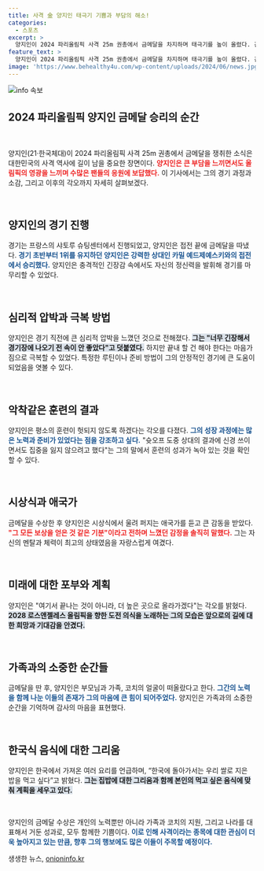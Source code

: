 ```yaml
---
title: 사격 金 양지인 태극기 기쁨과 부담의 해소!
categories:
  - 스포츠
excerpt: >
  양지인이 2024 파리올림픽 사격 25m 권총에서 금메달을 차지하며 태극기를 높이 올렸다. 긴장 속에서도 마지막 슛오프에서 상대를 눌렀다는 그녀의 감동적인 이야기와 향후 도전 계획에 귀추가 주목된다!
feature_text: >
  양지인이 2024 파리올림픽 사격 25m 권총에서 금메달을 차지하며 태극기를 높이 올렸다. 긴장 속에서도 마지막 슛오프에서 상대를 눌렀다는 그녀의 감동적인 이야기와 향후 도전 계획에 귀추가 주목된다!
image: 'https://www.behealthy4u.com/wp-content/uploads/2024/06/news.jpg'
---
```


<p><img src="https://www.behealthy4u.com/wp-content/uploads/2024/06/news.jpg" alt="info 속보" /></p>

<h2 data-ke-size="size26">2024 파리올림픽 양지인 금메달 승리의 순간</h2>

<p data-ke-size="size16">&nbsp;</p>

<p>양지인(21·한국체대)이 2024 파리올림픽 사격 25m 권총에서 금메달을 쟁취한 소식은 대한민국의 사격 역사에 길이 남을 중요한 장면이다. <b><span style="color: #ee2323;">양지인은 큰 부담을 느끼면서도 올림픽의 영광을 느끼며 수많은 팬들의 응원에 보답했다.</span></b> 이 기사에서는 그의 경기 과정과 소감, 그리고 이후의 각오까지 자세히 살펴보겠다.</p>

<p data-ke-size="size16">&nbsp;</p>

<h2 data-ke-size="size26">양지인의 경기 진행</h2>

<p>경기는 프랑스의 샤토루 슈팅센터에서 진행되었고, 양지인은 접전 끝에 금메달을 따냈다. <b><span style="color: #1a5490;">경기 초반부터 1위를 유지하던 양지인은 강력한 상대인 카밀 예드제예스키와의 접전에서 승리했다.</span></b> 양지인은 충격적인 긴장감 속에서도 자신의 정신력을 발휘해 경기를 마무리할 수 있었다. </p>

<p data-ke-size="size16">&nbsp;</p>

<h2 data-ke-size="size26">심리적 압박과 극복 방법</h2>

<p>양지인은 경기 직전에 큰 심리적 압박을 느꼈던 것으로 전해졌다. <b><span style="background-color: #21538527;">그는 "너무 긴장해서 경기장에 나오기 전 속이 안 좋았다"고 덧붙였다.</span></b> 하지만 끝내 할 건 해야 한다는 마음가짐으로 극복할 수 있었다. 특정한 루틴이나 준비 방법이 그의 안정적인 경기에 큰 도움이 되었음을 엿볼 수 있다.</p>

<p data-ke-size="size16">&nbsp;</p>

<h2 data-ke-size="size26">악착같은 훈련의 결과</h2>

<p>양지인은 평소의 훈련이 헛되지 않도록 하겠다는 각오를 다졌다. <b><span style="color: #1a5490;">그의 성장 과정에는 많은 노력과 준비가 있었다는 점을 강조하고 싶다.</span></b> "슛오프 도중 상대의 결과에 신경 쓰이면서도 집중을 잃지 않으려고 했다"는 그의 말에서 훈련의 성과가 녹아 있는 것을 확인할 수 있다.</p>

<p data-ke-size="size16">&nbsp;</p>

<h2 data-ke-size="size26">시상식과 애국가</h2>

<p>금메달을 수상한 후 양지인은 시상식에서 울려 퍼지는 애국가를 듣고 큰 감동을 받았다. <b><span style="color: #ee2323;">"그 모든 보상을 얻은 것 같은 기분"이라고 전하며 느꼈던 감정을 솔직히 말했다.</span></b> 그는 자신의 멘탈과 체력이 최고의 상태였음을 자랑스럽게 여겼다.</p>

<p data-ke-size="size16">&nbsp;</p>

<h2 data-ke-size="size26">미래에 대한 포부와 계획</h2>

<p>양지인은 "여기서 끝나는 것이 아니라, 더 높은 곳으로 올라가겠다"는 각오를 밝혔다. <b><span style="background-color: #21538527;">2028 로스앤젤레스 올림픽을 향한 도전 의식을 노래하는 그의 모습은 앞으로의 길에 대한 희망과 기대감을 안겼다.</span></b></p>

<p data-ke-size="size16">&nbsp;</p>

<h2 data-ke-size="size26">가족과의 소중한 순간들</h2>

<p>금메달을 딴 후, 양지인은 부모님과 가족, 코치의 얼굴이 떠올랐다고 한다. <b><span style="color: #1a5490;"> 그간의 노력을 함께 나눈 이들의 존재가 그의 마음에 큰 힘이 되어주었다.</span></b> 양지인은 가족과의 소중한 순간을 기억하며 감사의 마음을 표현했다.</p>

<p data-ke-size="size16">&nbsp;</p>

<h2 data-ke-size="size26">한국식 음식에 대한 그리움</h2>

<p>양지인은 한국에서 가져온 여러 요리를 언급하며, “한국에 돌아가서는 우리 쌀로 지은 밥을 먹고 싶다”고 밝혔다. <b><span style="background-color: #21538527;">그는 집밥에 대한 그리움과 함께 본인의 먹고 싶은 음식에 맞춰 계획을 세우고 있다.</span></b></p>

<p data-ke-size="size16">&nbsp;</p>

<p>양지인의 금메달 수상은 개인의 노력뿐만 아니라 가족과 코치의 지원, 그리고 나라를 대표해서 거둔 성과로, 모두 함께한 기쁨이다. <b><span style="color: #1a5490;">이로 인해 사격이라는 종목에 대한 관심이 더욱 높아지고 있는 만큼, 향후 그의 행보에도 많은 이들이 주목할 예정이다.</span></b></p>
생생한 뉴스, <a href="https://onioninfo.kr" rel="dofollow">onioninfo.kr</a>


